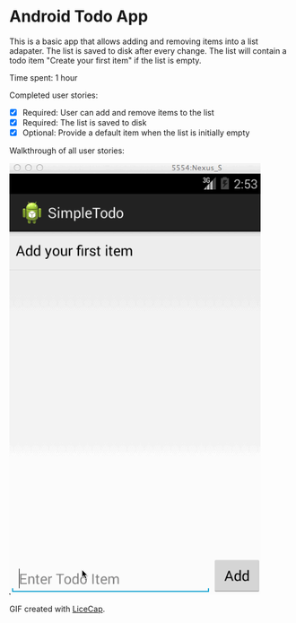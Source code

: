# Android Todo App

This is a basic app that allows adding and removing items into a list adapater. The list is saved to disk after every change. The list will contain a todo item "Create your first item" if the list is empty.

Time spent: 1 hour

Completed user stories:

 * [x] Required: User can add and remove items to the list
 * [x] Required: The list is saved to disk
 * [x] Optional: Provide a default item when the list is initially empty
 
Walkthrough of all user stories:

![Video Walkthrough](SimpleTodo/demo.gif)

GIF created with [LiceCap](http://www.cockos.com/licecap/).
